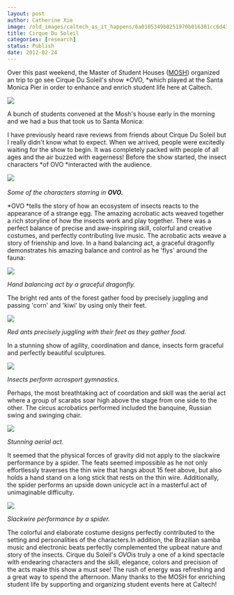 ```yaml
---
layout: post
author: Catherine Xie
image: /old_images/caltech_as_it_happens/6a0105349b8251970b016301cc6d43970d.jpg
title: Cirque Du Soleil
categories: [research]
status: Publish
date: 2012-02-24
---
```



Over this past weekend, the Master of Student Houses ([MOSH](https://mosh.caltech.edu/)) organized an trip to go see Cirque Du Soleil's show *OVO, *which played at the Santa Monica Pier in order to enhance and enrich student life here at Caltech.

![](https://static01.cirquedusoleil.com/en//media//shows/ovo/images/content/LargeContentImage.jpg)

A bunch of students convened at the Mosh's house early in the morning and we had a bus that took us to Santa Monica:

I have previously heard rave reviews from friends about Cirque Du Soleil but I really didn't know what to expect. When we arrived, people were excitedly waiting for the show to begin. It was completely packed with people of all ages and the air buzzed with eagerness! Before the show started, the insect characters *of OVO *interacted with the audience.

﻿﻿﻿![](https://static01.cirquedusoleil.com/en//media/shows/ovo/images/content/promobox/music-promobox.jpg)

*Some of the characters starring in **OVO.***

*OVO *tells the story of how an ecosystem of insects reacts to the appearance of a strange egg. The amazing acrobatic acts weaved together a rich storyline of how the insects work and play together. There was a perfect balance of precise and awe-inspiring skill, colorful and creative costumes, and perfectly contributing live music. The acrobatic acts weave a story of frienship and love. In a hand balancing act, a graceful dragonfly demonstrates his amazing balance and control as he 'flys' around the fauna:

![](https://static01.cirquedusoleil.com/en//media/shows/ovo/images/content/acts/Orvalho.jpg)

*Hand balancing act by a graceful dragonfly.*

The bright red ants of the forest gather food by precisely juggling and passing 'corn' and 'kiwi' by using only their feet.

![](https://static01.cirquedusoleil.com/en//media/shows/ovo/images/content/acts/acts_fourmis.jpg)

*Red ants precisely juggling with their feet as they gather food.*

In a stunning show of agility, coordination and dance, insects form graceful and perfectly beautiful sculptures.

*![](https://static01.cirquedusoleil.com/en//media/shows/ovo/images/content/acts/acts_acrosport.jpg)*

*Insects perform acrosport gymnastics.*

Perhaps, the most breathtaking act of coordation and skill was the aerial act where a group of scarabs soar high above the stage from one side to the other. The circus acrobatics performed included the banquine, Russian swing and swinging chair.

![](https://static01.cirquedusoleil.com/en//media/shows/ovo/images/content/acts/flyingAct.jpg)

*Stunning aerial act.*

It seemed that the physical forces of gravity did not apply to the slackwire performance by a spider. The feats seemed impossible as he not only effortlessly traverses the thin wire that hangs about 15 feet above, but also holds a hand stand on a long stick that rests on the thin wire. Additionally, the spider performs an upside down unicycle act in a masterful act of unimaginable difficulty.

![](https://static01.cirquedusoleil.com/en//media/shows/ovo/images/content/acts/acts_filmou.jpg)

*Slackwire performance by a spider.*

The colorful and elaborate costume designs perfectly contributed to the setting and personalities of the characters.In addition, the Brazilian samba music and electronic beats perfectly complemented the upbeat nature and story of the insects. Cirque du Soleil's *OVO*is truly a one of a kind spectacle with endearing characters and the skill, elegance, colors and precision of the acts make this show a must see! The rush of energy was refreshing and a great way to spend the afternoon. Many thanks to the MOSH for enriching student life by supporting and organizing student events here at Caltech!

